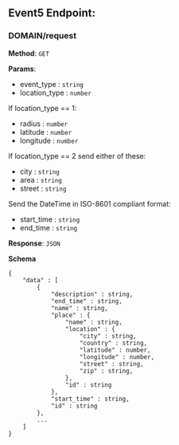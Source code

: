 ## Event5 Endpoint:

### DOMAIN/request

**Method**: `GET`

**Params**:

- event\_type : `string`
- location\_type : `number`

If location_type == 1:

- radius : `number` 
- latitude : `number` 
- longitude : `number` 

If location_type == 2 send either of these:

- city : `string` 
- area : `string`
- street : `string`

Send the DateTime in ISO-8601 compliant format:

- start_time : `string`
- end_time : `string`

**Response**: `JSON`

**Schema**

```
{
	"data" : [
		{
			"description" : string,
			"end_time" : string,
			"name" : string,
			"place" : {
				"name" : string,
				"location" : {
					"city" : string,
					"country" : string,
					"latitude" : number,
					"longitude" : number,
					"street" : string,
					"zip" : string,
				},
				"id" : string
			},
			"start_time" : string,
			"id" : string
		},
		...
	]
}
```